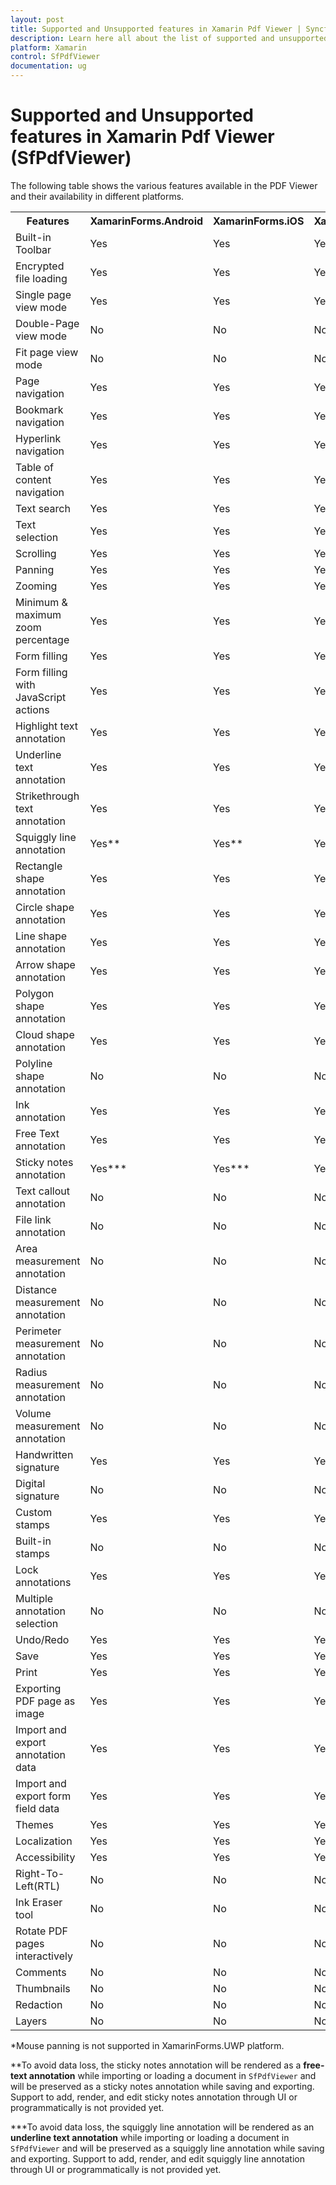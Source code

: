 ```yaml
---
layout: post
title: Supported and Unsupported features in Xamarin Pdf Viewer | Syncfusion
description: Learn here all about the list of supported and unsupported features in Syncfusion Xamarin Pdf Viewer (SfPdfViewer) control.
platform: Xamarin
control: SfPdfViewer
documentation: ug
---
```


# Supported and Unsupported features in Xamarin Pdf Viewer (SfPdfViewer)

The following table shows the various features available in the PDF Viewer and their availability in different platforms.

<table>
	<tr>
		<th align="center">
			Features<br/>
		</th>
		<th align="center">
			XamarinForms.Android<br/>
		</th>
		<th align="center">
			XamarinForms.iOS<br/>
		</th>
		<th align="center">
			XamarinForms.UWP<br/>
		</th>
		<th align="center">
			Xamarin.Android<br/>
		</th>
		<th align="center">
			Xamarin.iOS<br/>
		</th>
	</tr>	
	<tr>
		<td>
			Built-in Toolbar<br/>
		</td>
		<td>
			Yes<br/>
		</td>
		<td>
			Yes<br/>
		</td>
		<td>
			Yes<br/>
		</td>
		<td>
			Yes<br/>
		</td>
		<td>
			Yes<br/>
		</td>
	</tr>
	<tr>
		<td>
			Encrypted file loading<br/>
		</td>
		<td>
			Yes<br/>
		</td>
		<td>
			Yes<br/>
		</td>
		<td>
			Yes<br/>
		</td>
		<td>
			Yes<br/>
		</td>
		<td>
			Yes<br/>
		</td>
	</tr>
	<tr>
		<td>
			Single page view mode<br/>
		</td>
		<td>
			Yes<br/>
		</td>
		<td>
			Yes<br/>
		</td>
		<td>
			Yes<br/>
		</td>
		<td>
			Yes<br/>
		</td>
		<td>
			Yes<br/>
		</td>
	</tr>
	<tr>
		<td>
			Double-Page view mode<br/>
		</td>
		<td>
			No<br/>
		</td>
		<td>
			No<br/>
		</td>
		<td>
			No<br/>
		</td>
		<td>
			No<br/>
		</td>
		<td>
			No<br/>
		</td>
	</tr>
	<tr>
		<td>
			Fit page view mode<br/>
		</td>
		<td>
			No<br/>
		</td>
		<td>
			No<br/>
		</td>
		<td>
			No<br/>
		</td>
		<td>
			No<br/>
		</td>
		<td>
			No<br/>
		</td>
	</tr>
	<tr>
		<td>
			Page navigation<br/>
		</td>
		<td>
			Yes<br/>
		</td>
		<td>
			Yes<br/>
		</td>
		<td>
			Yes<br/>
		</td>
		<td>
			Yes<br/>
		</td>
		<td>
			Yes<br/>
		</td>
	</tr>
	<tr>
		<td>
			Bookmark navigation<br/>
		</td>
		<td>
			Yes<br/>
		</td>
		<td>
			Yes<br/>
		</td>
		<td>
			Yes<br/>
		</td>
		<td>
			Yes<br/>
		</td>
		<td>
			Yes<br/>
		</td>
	</tr>
	<tr>
		<td>
			Hyperlink navigation<br/>
		</td>
		<td>
			Yes<br/>
		</td>
		<td>
			Yes<br/>
		</td>
		<td>
			Yes<br/>
		</td>
		<td>
			Yes<br/>
		</td>
		<td>
			Yes<br/>
		</td>
	</tr>
	<tr>
		<td>
			Table of content navigation<br/>
		</td>
		<td>
			Yes<br/>
		</td>
		<td>
			Yes<br/>
		</td>
		<td>
			Yes<br/>
		</td>
		<td>
			Yes<br/>
		</td>
		<td>
			Yes<br/>
		</td>
	</tr>
	<tr>
		<td>
			Text search<br/>
		</td>
		<td>
			Yes<br/>
		</td>
		<td>
			Yes<br/>
		</td>
		<td>
			Yes<br/>
		</td>
		<td>
			Yes<br/>
		</td>
		<td>
			Yes<br/>
		</td>
	</tr>
	<tr>
		<td>
			Text selection<br/>
		</td>
		<td>
			Yes<br/>
		</td>
		<td>
			Yes<br/>
		</td>
		<td>
			Yes<br/>
		</td>
		<td>
			Yes<br/>
		</td>
		<td>
			Yes<br/>
		</td>
	</tr>
	<tr>
		<td>
			Scrolling<br/>
		</td>
		<td>
			Yes<br/>
		</td>
		<td>
			Yes<br/>
		</td>
		<td>
			Yes<br/>
		</td>
		<td>
			Yes<br/>
		</td>
		<td>
			Yes<br/>
		</td>
	</tr>
	<tr>
		<td>
			Panning<br/>
		</td>
		<td>
			Yes<br/>
		</td>
		<td>
			Yes<br/>
		</td>
		<td>
			Yes<br/>
		</td>
		<td>
			Yes*<br/>
		</td>
		<td>
			Yes<br/>
		</td>
	</tr>
	<tr>
		<td>
			Zooming<br/>
		</td>
		<td>
			Yes<br/>
		</td>
		<td>
			Yes<br/>
		</td>
		<td>
			Yes<br/>
		</td>
		<td>
			Yes<br/>
		</td>
		<td>
			Yes<br/>
		</td>
	</tr>
	<tr>
		<td>
			Minimum & maximum zoom percentage<br/>
		</td>
		<td>
			Yes<br/>
		</td>
		<td>
			Yes<br/>
		</td>
		<td>
			Yes<br/>
		</td>
		<td>
			Yes<br/>
		</td>
		<td>
			Yes<br/>
		</td>
	</tr>
	<tr>
		<td>
			Form filling<br/>
		</td>
		<td>
			Yes<br/>
		</td>
		<td>
			Yes<br/>
		</td>
		<td>
			Yes<br/>
		</td>
		<td>
			Yes<br/>
		</td>
		<td>
			Yes<br/>
		</td>
	</tr>
	<tr>
		<td>
			Form filling with JavaScript actions<br/>
		</td>
		<td>
			Yes<br/>
		</td>
		<td>
			Yes<br/>
		</td>
		<td>
			Yes<br/>
		</td>
		<td>
			Yes<br/>
		</td>
		<td>
			Yes<br/>
		</td>
	</tr>
	<tr>
		<td>
			Highlight text annotation<br/>
		</td>
		<td>
			Yes<br/>
		</td>
		<td>
			Yes<br/>
		</td>
		<td>
			Yes<br/>
		</td>
		<td>
			Yes<br/>
		</td>
		<td>
			Yes<br/>
		</td>
	</tr>
	<tr>
		<td>
			Underline text annotation<br/>
		</td>
		<td>
			Yes<br/>
		</td>
		<td>
			Yes<br/>
		</td>
		<td>
			Yes<br/>
		</td>
		<td>
			Yes<br/>
		</td>
		<td>
			Yes<br/>
		</td>
	</tr>
	<tr>
		<td>
			Strikethrough text annotation<br/>
		</td>
		<td>
			Yes<br/>
		</td>
		<td>
			Yes<br/>
		</td>
		<td>
			Yes<br/>
		</td>
		<td>
			Yes<br/>
		</td>
		<td>
			Yes<br/>
		</td>
	</tr>
	<tr>
		<td>
			Squiggly line annotation<br/>
		</td>
		<td>
			Yes**<br/>
		</td>
		<td>
			Yes**<br/>
		</td>
		<td>
			Yes**<br/>
		</td>
		<td>
			No<br/>
		</td>
		<td>
			No<br/>
		</td>
	</tr>
	<tr>
		<td>
			Rectangle shape annotation<br/>
		</td>
		<td>
			Yes<br/>
		</td>
		<td>
			Yes<br/>
		</td>
		<td>
			Yes<br/>
		</td>
		<td>
			Yes<br/>
		</td>
		<td>
			Yes<br/>
		</td>
	</tr>
	<tr>
		<td>
			Circle shape annotation<br/>
		</td>
		<td>
			Yes<br/>
		</td>
		<td>
			Yes<br/>
		</td>
		<td>
			Yes<br/>
		</td>
		<td>
			Yes<br/>
		</td>
		<td>
			Yes<br/>
		</td>
	</tr>
	<tr>
		<td>
			Line shape annotation<br/>
		</td>
		<td>
			Yes<br/>
		</td>
		<td>
			Yes<br/>
		</td>
		<td>
			Yes<br/>
		</td>
		<td>
			Yes<br/>
		</td>
		<td>
			Yes<br/>
		</td>
	</tr>
	<tr>
		<td>
			Arrow shape annotation<br/>
		</td>
		<td>
			Yes<br/>
		</td>
		<td>
			Yes<br/>
		</td>
		<td>
			Yes<br/>
		</td>
		<td>
			Yes<br/>
		</td>
		<td>
			Yes<br/>
		</td>
	</tr>
	<tr>
		<td>
			Polygon shape annotation<br/>
		</td>
		<td>
			Yes<br/>
		</td>
		<td>
			Yes<br/>
		</td>
		<td>
			Yes<br/>
		</td>
		<td>
			Yes<br/>
		</td>
		<td>
			Yes<br/>
		</td>
	</tr>
	<tr>
		<td>
			Cloud shape annotation<br/>
		</td>
		<td>
			Yes<br/>
		</td>
		<td>
			Yes<br/>
		</td>
		<td>
			Yes<br/>
		</td>
		<td>
			Yes<br/>
		</td>
		<td>
			Yes<br/>
		</td>
	</tr>
	<tr>
		<td>
			Polyline shape annotation<br/>
		</td>
		<td>
			No<br/>
		</td>
		<td>
			No<br/>
		</td>
		<td>
			No<br/>
		</td>
		<td>
			No<br/>
		</td>
		<td>
			No<br/>
		</td>
	</tr>
	<tr>
		<td>
			Ink annotation<br/>
		</td>
		<td>
			Yes<br/>
		</td>
		<td>
			Yes<br/>
		</td>
		<td>
			Yes<br/>
		</td>
		<td>
			Yes<br/>
		</td>
		<td>
			Yes<br/>
		</td>
	</tr>
	<tr>
		<td>
			Free Text annotation<br/>
		</td>
		<td>
			Yes<br/>
		</td>
		<td>
			Yes<br/>
		</td>
		<td>
			Yes<br/>
		</td>
		<td>
			Yes<br/>
		</td>
		<td>
			Yes<br/>
		</td>
	</tr>
	<tr>
		<td>
			Sticky notes annotation<br/>
		</td>
		<td>
			Yes***<br/>
		</td>
		<td>
			Yes***<br/>
		</td>
		<td>
			Yes***<br/>
		</td>
		<td>
			No<br/>
		</td>
		<td>
			No<br/>
		</td>
	</tr>
	<tr>
		<td>
			Text callout annotation<br/>
		</td>
		<td>
			No<br/>
		</td>
		<td>
			No<br/>
		</td>
		<td>
			No<br/>
		</td>
		<td>
			No<br/>
		</td>
		<td>
			No<br/>
		</td>
	</tr>
	<tr>
		<td>
			File link annotation<br/>
		</td>
		<td>
			No<br/>
		</td>
		<td>
			No<br/>
		</td>
		<td>
			No<br/>
		</td>
		<td>
			No<br/>
		</td>
		<td>
			No<br/>
		</td>
	</tr>
	<tr>
		<td>
			Area measurement annotation<br/>
		</td>
		<td>
			No<br/>
		</td>
		<td>
			No<br/>
		</td>
		<td>
			No<br/>
		</td>
		<td>
			No<br/>
		</td>
		<td>
			Yes<br/>
		</td>
	</tr>
	<tr>
		<td>
			Distance measurement annotation<br/>
		</td>
		<td>
			No<br/>
		</td>
		<td>
			No<br/>
		</td>
		<td>
			No<br/>
		</td>
		<td>
			No<br/>
		</td>
		<td>
			Yes<br/>
		</td>
	</tr>
	<tr>
		<td>
			Perimeter measurement annotation<br/>
		</td>
		<td>
			No<br/>
		</td>
		<td>
			No<br/>
		</td>
		<td>
			No<br/>
		</td>
		<td>
			No<br/>
		</td>
		<td>
			Yes<br/>
		</td>
	</tr>
	<tr>
		<td>
			Radius measurement annotation<br/>
		</td>
		<td>
			No<br/>
		</td>
		<td>
			No<br/>
		</td>
		<td>
			No<br/>
		</td>
		<td>
			No<br/>
		</td>
		<td>
			Yes<br/>
		</td>
	</tr>
	<tr>
		<td>
			Volume measurement annotation<br/>
		</td>
		<td>
			No<br/>
		</td>
		<td>
			No<br/>
		</td>
		<td>
			No<br/>
		</td>
		<td>
			No<br/>
		</td>
		<td>
			Yes<br/>
		</td>
	</tr>
	<tr>
		<td>
			Handwritten signature<br/>
		</td>
		<td>
			Yes<br/>
		</td>
		<td>
			Yes<br/>
		</td>
		<td>
			Yes<br/>
		</td>
		<td>
			Yes<br/>
		</td>
		<td>
			Yes<br/>
		</td>
	</tr>
	<tr>
		<td>
			Digital signature<br/>
		</td>
		<td>
			No<br/>
		</td>
		<td>
			No<br/>
		</td>
		<td>
			No<br/>
		</td>
		<td>
			No<br/>
		</td>
		<td>
			No<br/>
		</td>
	</tr>
	<tr>
		<td>
			Custom stamps<br/>
		</td>
		<td>
			Yes<br/>
		</td>
		<td>
			Yes<br/>
		</td>
		<td>
			Yes<br/>
		</td>
		<td>
			Yes<br/>
		</td>
		<td>
			Yes<br/>
		</td>
	</tr>
	<tr>
		<td>
			Built-in stamps<br/>
		</td>
		<td>
			No<br/>
		</td>
		<td>
			No<br/>
		</td>
		<td>
			No<br/>
		</td>
		<td>
			No<br/>
		</td>
		<td>
			No<br/>
		</td>
	</tr>
	<tr>
		<td>
			Lock annotations<br/>
		</td>
		<td>
			Yes<br/>
		</td>
		<td>
			Yes<br/>
		</td>
		<td>
			Yes<br/>
		</td>
		<td>
			Yes<br/>
		</td>
		<td>
			Yes<br/>
		</td>
	</tr>
	<tr>
		<td>
			Multiple annotation selection<br/>
		</td>
		<td>
			No<br/>
		</td>
		<td>
			No<br/>
		</td>
		<td>
			No<br/>
		</td>
		<td>
			No<br/>
		</td>
		<td>
			No<br/>
		</td>
	</tr>
	<tr>
		<td>
			Undo/Redo<br/>
		</td>
		<td>
			Yes<br/>
		</td>
		<td>
			Yes<br/>
		</td>
		<td>
			Yes<br/>
		</td>
		<td>
			Yes<br/>
		</td>
		<td>
			Yes<br/>
		</td>
	</tr>
	<tr>
		<td>
			Save<br/>
		</td>
		<td>
			Yes<br/>
		</td>
		<td>
			Yes<br/>
		</td>
		<td>
			Yes<br/>
		</td>
		<td>
			Yes<br/>
		</td>
		<td>
			Yes<br/>
		</td>
	</tr>
	<tr>
		<td>
			Print<br/>
		</td>
		<td>
			Yes<br/>
		</td>
		<td>
			Yes<br/>
		</td>
		<td>
			Yes<br/>
		</td>
		<td>
			Yes<br/>
		</td>
		<td>
			Yes<br/>
		</td>
	</tr>
	<tr>
		<td>
			Exporting PDF page as image<br/>
		</td>
		<td>
			Yes<br/>
		</td>
		<td>
			Yes<br/>
		</td>
		<td>
			Yes<br/>
		</td>
		<td>
			Yes<br/>
		</td>
		<td>
			Yes<br/>
		</td>
	</tr>
	<tr>
		<td>
			Import and export annotation data<br/>
		</td>
		<td>
			Yes<br/>
		</td>
		<td>
			Yes<br/>
		</td>
		<td>
			Yes<br/>
		</td>
		<td>
			Yes<br/>
		</td>
		<td>
			Yes<br/>
		</td>
	</tr>
	<tr>
		<td>
			Import and export form field data<br/>
		</td>
		<td>
			Yes<br/>
		</td>
		<td>
			Yes<br/>
		</td>
		<td>
			Yes<br/>
		</td>
		<td>
			Yes<br/>
		</td>
		<td>
			Yes<br/>
		</td>
	</tr>
	<tr>
		<td>
			Themes<br/>
		</td>
		<td>
			Yes<br/>
		</td>
		<td>
			Yes<br/>
		</td>
		<td>
			Yes<br/>
		</td>
		<td>
			Yes<br/>
		</td>
		<td>
			Yes<br/>
		</td>
	</tr>
	<tr>
		<td>
			Localization<br/>
		</td>
		<td>
			Yes<br/>
		</td>
		<td>
			Yes<br/>
		</td>
		<td>
			Yes<br/>
		</td>
		<td>
			Yes<br/>
		</td>
		<td>
			Yes<br/>
		</td>
	</tr>
	<tr>
		<td>
			Accessibility<br/>
		</td>
		<td>
			Yes<br/>
		</td>
		<td>
			Yes<br/>
		</td>
		<td>
			Yes<br/>
		</td>
		<td>
			Yes<br/>
		</td>
		<td>
			Yes<br/>
		</td>
	</tr>
	<tr>
		<td>
			Right-To-Left(RTL)<br/>
		</td>
		<td>
			No<br/>
		</td>
		<td>
			No<br/>
		</td>
		<td>
			No<br/>
		</td>
		<td>
			No<br/>
		</td>
		<td>
			No<br/>
		</td>
	</tr>
	<tr>
		<td>
			Ink Eraser tool<br/>
		</td>
		<td>
			No<br/>
		</td>
		<td>
			No<br/>
		</td>
		<td>
			No<br/>
		</td>
		<td>
			No<br/>
		</td>
		<td>
			No<br/>
		</td>
	</tr>
	<tr>
		<td>
			Rotate PDF pages interactively<br/>
		</td>
		<td>
			No<br/>
		</td>
		<td>
			No<br/>
		</td>
		<td>
			No<br/>
		</td>
		<td>
			No<br/>
		</td>
		<td>
			No<br/>
		</td>
	</tr>
	<tr>
		<td>
			Comments<br/>
		</td>
		<td>
			No<br/>
		</td>
		<td>
			No<br/>
		</td>
		<td>
			No<br/>
		</td>
		<td>
			No<br/>
		</td>
		<td>
			No<br/>
		</td>
	</tr>
	<tr>
		<td>
			Thumbnails<br/>
		</td>
		<td>
			No<br/>
		</td>
		<td>
			No<br/>
		</td>
		<td>
			No<br/>
		</td>
		<td>
			No<br/>
		</td>
		<td>
			No<br/>
		</td>
	</tr>
	<tr>
		<td>
			Redaction<br/>
		</td>
		<td>
			No<br/>
		</td>
		<td>
			No<br/>
		</td>
		<td>
			No<br/>
		</td>
		<td>
			No<br/>
		</td>
		<td>
			No<br/>
		</td>
	</tr>
	<tr>
		<td>
			Layers<br/>
		</td>
		<td>
			No<br/>
		</td>
		<td>
			No<br/>
		</td>
		<td>
			No<br/>
		</td>
		<td>
			No<br/>
		</td>
		<td>
			No<br/>
		</td>
	</tr>
<table>

*Mouse panning is not supported in XamarinForms.UWP platform.

**To avoid data loss, the sticky notes annotation will be rendered as a **free-text annotation** while importing or loading a document in `SfPdfViewer` and will be preserved as a sticky notes annotation while saving and exporting. Support to add, render, and edit sticky notes annotation through UI or programmatically is not provided yet. 

***To avoid data loss, the squiggly line annotation will be rendered as an **underline text annotation** while importing or loading a document in `SfPdfViewer` and will be preserved as a squiggly line annotation while saving and exporting. Support to add, render, and edit squiggly line annotation through UI or programmatically is not provided yet.
